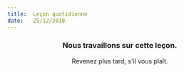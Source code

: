 ```yaml
---
title:  Leçon quotidienne
date:   25/12/2018
---
```


### <center>Nous travaillons sur cette leçon.</center>
<center>Revenez plus tard, s'il vous plaît.</center>